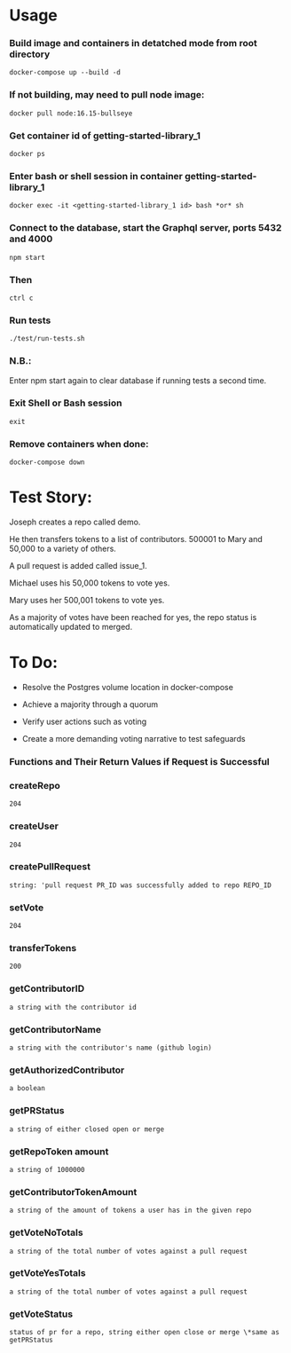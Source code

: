 # Usage

### Build image and containers in detatched mode from root directory

```
docker-compose up --build -d
```

### If not building, may need to pull node image:

```
docker pull node:16.15-bullseye
```

### Get container id of getting-started-library_1

```
docker ps
```

### Enter bash or shell session in container getting-started-library_1

```
docker exec -it <getting-started-library_1 id> bash *or* sh
```

### Connect to the database, start the Graphql server, ports 5432 and 4000

```
npm start
```

### Then

```
ctrl c
```

### Run tests

```
./test/run-tests.sh
```

### N.B.:

Enter npm start again to clear database if running tests a second time.

### Exit Shell or Bash session

```
exit
```

### Remove containers when done:

```
docker-compose down
```

# Test Story:

Joseph creates a repo called demo.

He then transfers tokens to a list of contributors. 500001 to Mary and 50,000 to a variety of others.

A pull request is added called issue_1.

Michael uses his 50,000 tokens to vote yes.

Mary uses her 500,001 tokens to vote yes.

As a majority of votes have been reached for yes, the repo status is automatically updated to merged.

# To Do:

- Resolve the Postgres volume location in docker-compose

- Achieve a majority through a quorum

- Verify user actions such as voting

- Create a more demanding voting narrative to test safeguards

### Functions and Their Return Values if Request is Successful

### createRepo

```
204
```

### createUser

```
204
```

### createPullRequest

```
string: 'pull request PR_ID was successfully added to repo REPO_ID
```

### setVote

```
204
```

### transferTokens

```
200
```

### getContributorID

```
a string with the contributor id
```

### getContributorName

```
a string with the contributor's name (github login)
```

### getAuthorizedContributor

```
a boolean
```

### getPRStatus

```
a string of either closed open or merge
```

### getRepoToken amount

```
a string of 1000000
```

### getContributorTokenAmount

```
a string of the amount of tokens a user has in the given repo
```

### getVoteNoTotals

```
a string of the total number of votes against a pull request
```

### getVoteYesTotals

```
a string of the total number of votes against a pull request
```

### getVoteStatus

```
status of pr for a repo, string either open close or merge \*same as getPRStatus
```
